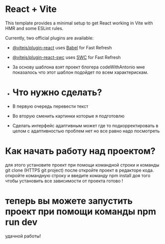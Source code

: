 # React + Vite

This template provides a minimal setup to get React working in Vite with HMR and some ESLint rules.

Currently, two official plugins are available:

- [@vitejs/plugin-react](https://github.com/vitejs/vite-plugin-react/blob/main/packages/plugin-react/README.md) uses [Babel](https://babeljs.io/) for Fast Refresh
- [@vitejs/plugin-react-swc](https://github.com/vitejs/vite-plugin-react-swc) uses [SWC](https://swc.rs/) for Fast Refresh

- За основу шаблона взят проект блогера codeWithAntonio мне показалось что этот шаблон подойдет по всем характерискам.

- # Что нужно сделать?

- В первую очередь перевести текст
- Во вторую сменить картинки которые я подготовлю
- Сделать интерфейс адаптивным может где то подкорректировать в целом с адаптивностью проблем нет  но все равно надо посмотреть


# Как начать работу над проектом?
для этого установите проект при помощи командной строки и команды git clone (HTTPS git project)
после откройте проект в редакторе кода.
откройте командную строку и введите команду npm install доя того чтобы установить все зависимости от проекта
готово !

# теперь вы можете запустить проект при помощи команды npm run dev

удачной работы!

